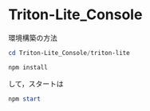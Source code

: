 # Triton-Lite_Console

環境構築の方法
```powershell
cd Triton-Lite_Console/triton-lite
```
```powershell
npm install
```

して，スタートは
```powershell
npm start
```
